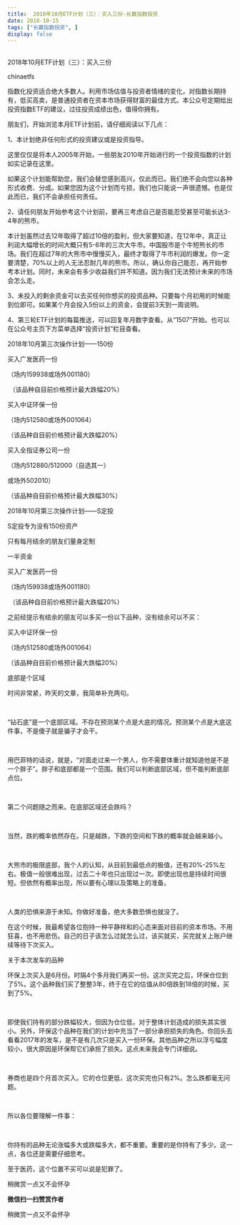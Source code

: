 ```yaml
---
title:  2018年10月ETF计划（三）：买入三份-长赢指数投资
date: 2018-10-15
tags: ["长赢指数投资", ]
display: false
---
```



## 



2018年10月ETF计划（三）：买入三份




chinaetfs




指数化投资适合绝大多数人。利用市场估值与投资者情绪的变化，对指数长期持有，低买高卖，是普通投资者在资本市场获得财富的最佳方式。本公众号定期给出投资指数ETF的建议，过往投资成绩出色，值得你拥有。




<mpvoice frameborder="0" class="res_iframe js_editor_audio audio_iframe place_audio_area" src="/cgi-bin/readtemplate?t=tmpl/audio_tmpl&amp;name=Valder%20Fields&amp;play_length=02:32" isaac2="1" low_size="303.17" source_size="303.2" high_size="1193.22" name="Valder&nbsp;Fields" play_length="152000" voice_encode_fileid="MzIwMTIzNDMwNF8yNjUzNDA4OTc4"></mpvoice>





朋友们，开始浏览本月ETF计划前，请仔细阅读以下几点：

1、本计划绝非任何形式的投资建议或是投资指导。



这里仅仅是将本人2005年开始，一些朋友2010年开始进行的一个投资指数的计划如实记录在这里。





如果这个计划能帮助您，我们会替您感到高兴，仅此而已。我们绝不会向您以各种形式收费、分成。如果您因为这个计划而亏损，我们也只能说一声很遗憾。也是仅此而已，我们不会承担任何责任。



2、请任何朋友开始参考这个计划前，要再三考虑自己是否能忍受甚至可能长达3-4年的熊市。



本计划虽然过去12年取得了超过10倍的盈利，但大家要知道，在12年中，真正让利润大幅增长的时间大概只有5-6年的三次大牛市。中国股市是个牛短熊长的市场。我们在超过7年的大熊市中慢慢买入，最终才取得了牛市利润的爆发。你一定要清楚，70%以上的人无法忍耐几年的熊市。所以，确认你自己能忍，再开始参考本计划。同时，未来会有多少收益我们并不知道。因为我们无法预计未来的市场会怎么走。



3、未投入的剩余资金可以去买任何你想买的投资品种。只要每个月初用的时候能到位即可。如果某个月会投入5份以上的资金，会提前3天到一周说明。



4、第三轮ETF计划的每篇推送，可以回复年月数字查看。从“1507”开始。也可以在公众号主页下方菜单选择“投资计划”栏目查看。







2018年10月第三次操作计划——150份



买入广发医药一份

（场内159938或场外001180）

&nbsp;（该品种自目前价格预计最大跌幅20%）



买入中证环保一份

（场内512580或场外001064）

（该品种自目前价格预计最大跌幅20%）



买入全指证券公司一份

（场内512880/512000（自选其一）

或场外502010）

（该品种自目前价格预计最大跌幅30%）









2018年10月第三次操作计划——S定投

S定投专为没有150份资产

只有每月结余的朋友们量身定制



一半资金



买入广发医药一份

（场内159938或场外001180）

&nbsp;（该品种自目前价格预计最大跌幅20%）





之前经提示有结余的朋友可以多买一份以下品种，没有结余可以不买：



买入中证环保一份

（场内512580或场外001064）

（该品种自目前价格预计最大跌幅20%）



















底部是个区域

时间非常紧，昨天的文章，我简单补充两句。

&nbsp;

“钻石底”是一个底部区域。不存在预测某个点是大底的情况。预测某个点是大底这件事，不是傻子就是骗子才会干。

&nbsp;

用巴菲特的话说，就是，“对面走过来一个男人，你不需要体重计就知道他是不是一个胖子”。胖子和底部都是一个范围。我们可以判断底部区域，但不能判断底部点位。

&nbsp;

第二个问题随之而来。在底部区域还会跌吗？

&nbsp;

当然，跌的概率依然存在。只是越跌，下跌的空间和下跌的概率就会越来越小。

&nbsp;

大熊市的极限底部，我个人的认知，从目前到最低点的极值，还有20%-25%左右。极值一般很难出现，过去二十年也只出现过一次。即使出现也是持续时间很短。但依然有概率出现，所以要有心理以及策略上的准备。

&nbsp;

人类的恐惧来源于未知。你做好准备，绝大多数恐惧也就没了。



在这个时候，我最希望各位抱持一种平静祥和的心态来面对目前的资本市场。不用狂喜，也不用悲伤。自己的日子该怎么过就怎么过，该买就买，买完就关上账户继续等待下次买入。







关于本次发车的品种

环保上次买入是6月份。时隔4个多月我们再买一份。这次买完之后，环保仓位到了5%。这个品种我们买了整整3年，终于在它的估值从80倍跌到18倍的时候，买到了5%。

&nbsp;

即使我们持有的部分跌幅较大，但因为仓位低，对于整体计划造成的损失其实很小。另外，环保这个品种在我们的计划中充当了一部分承担损失的角色。你回头去看看2017年的发车，是不是有几次只是买入一份环保。其他品种之所以浮亏幅度较小，很大原因是环保帮它们承担了损失。这点未来我会专门详细说。

&nbsp;

券商也是四个月首次买入。它的仓位更低，这次买完也只有2%。怎么跌都毫无问题。

&nbsp;

所以各位要理解一件事：

&nbsp;

你持有的品种无论涨幅多大或跌幅多大，都不重要。重要的是你持有了多少。这一点，各位还是需要仔细思考。



至于医药，这个位置不买可以说是犯罪了。







稍微赏一点又不会怀孕


**微信扫一扫赞赏作者**






稍微赏一点又不会怀孕